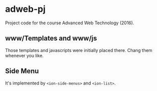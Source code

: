 # adweb-pj
Project code for the course Advanced Web Technology (2016).

## www/Templates and www/js
Those templates and javascripts were initially placed there. Chang them whenever you like.

## Side Menu
It's implemented by `<ion-side-menus>` and `<ion-list>`.
